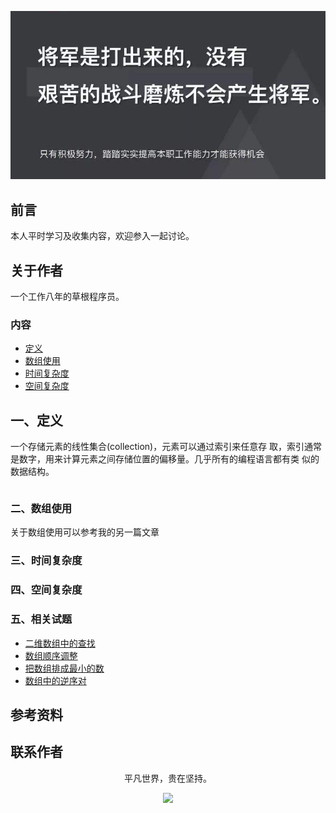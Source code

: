 ![image](./img/timg.jpg)
<br>

## 前言

本人平时学习及收集内容，欢迎参入一起讨论。

## 关于作者

一个工作八年的草根程序员。

### 内容

- [定义](#一定义)
- [数组使用](#二数组使用)
- [时间复杂度](#三时间复杂度)
- [空间复杂度](#四空间复杂度)

## 一、定义

一个存储元素的线性集合(collection)，元素可以通过索引来任意存 取，索引通常是数字，用来计算元素之间存储位置的偏移量。几乎所有的编程语言都有类 似的数据结构。

```

```

### 二、数组使用

关于数组使用可以参考我的另一篇文章

### 三、时间复杂度

### 四、空间复杂度

### 五、相关试题

- [二维数组中的查找](https://xin-tan.com/passages/2019-06-23-array-find/)
- [数组顺序调整](https://xin-tan.com/passages/2019-06-23-array-change-location/)
- [把数组排成最小的数](https://xin-tan.com/passages/2019-06-23-array-min-numbers/)
- [数组中的逆序对](https://xin-tan.com/passages/2019-06-23-array-inverse-pair/)

## 参考资料

## 联系作者

<div align="center">
    <p>
        平凡世界，贵在坚持。
    </p>
    <img src="../img/contact.png" />
</div>

